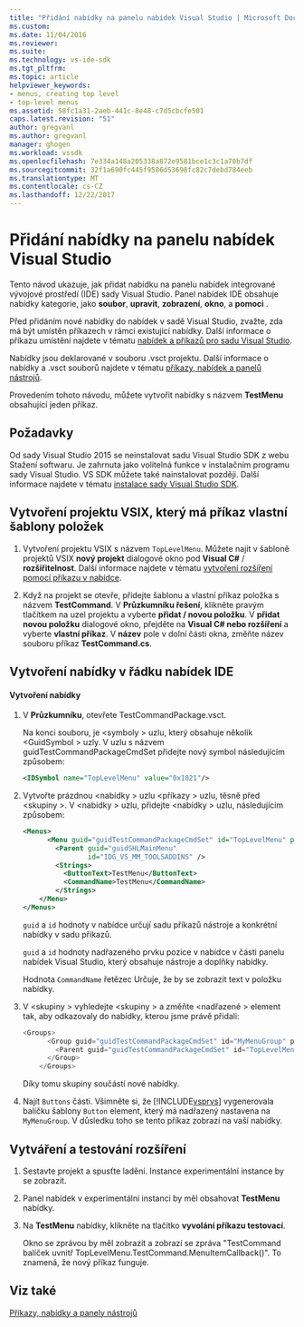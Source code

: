 ```yaml
---
title: "Přidání nabídky na panelu nabídek Visual Studio | Microsoft Docs"
ms.custom: 
ms.date: 11/04/2016
ms.reviewer: 
ms.suite: 
ms.technology: vs-ide-sdk
ms.tgt_pltfrm: 
ms.topic: article
helpviewer_keywords:
- menus, creating top level
- top-level menus
ms.assetid: 58fc1a31-2aeb-441c-8e48-c7d5cbcfe501
caps.latest.revision: "51"
author: gregvanl
ms.author: gregvanl
manager: ghogen
ms.workload: vssdk
ms.openlocfilehash: 7e334a148a205338a872e9581bce1c3c1a70b7df
ms.sourcegitcommit: 32f1a690fc445f9586d53698fc82c7debd784eeb
ms.translationtype: MT
ms.contentlocale: cs-CZ
ms.lasthandoff: 12/22/2017
---
```

# <a name="adding-a-menu-to-the-visual-studio-menu-bar"></a>Přidání nabídky na panelu nabídek Visual Studio
Tento návod ukazuje, jak přidat nabídku na panelu nabídek integrované vývojové prostředí (IDE) sady Visual Studio. Panel nabídek IDE obsahuje nabídky kategorie, jako **soubor**, **upravit**, **zobrazení**, **okno**, a **pomoci** .  
  
 Před přidáním nové nabídky do nabídek v sadě Visual Studio, zvažte, zda má být umístěn příkazech v rámci existující nabídky. Další informace o příkazu umístění najdete v tématu [nabídek a příkazů pro sadu Visual Studio](../extensibility/ux-guidelines/menus-and-commands-for-visual-studio.md).  
  
 Nabídky jsou deklarované v souboru .vsct projektu. Další informace o nabídky a .vsct souborů najdete v tématu [příkazy, nabídek a panelů nástrojů](../extensibility/internals/commands-menus-and-toolbars.md).  
  
 Provedením tohoto návodu, můžete vytvořit nabídky s názvem **TestMenu** obsahující jeden příkaz.  
  
## <a name="prerequisites"></a>Požadavky  
 Od sady Visual Studio 2015 se neinstalovat sadu Visual Studio SDK z webu Stažení softwaru. Je zahrnuta jako volitelná funkce v instalačním programu sady Visual Studio. VS SDK můžete také nainstalovat později. Další informace najdete v tématu [instalace sady Visual Studio SDK](../extensibility/installing-the-visual-studio-sdk.md).  
  
## <a name="creating-a-vsix-project-that-has-a-custom-command-item-template"></a>Vytvoření projektu VSIX, který má příkaz vlastní šablony položek  
  
1.  Vytvoření projektu VSIX s názvem `TopLevelMenu`. Můžete najít v šabloně projektů VSIX **nový projekt** dialogové okno pod **Visual C#** / **rozšiřitelnost**.  Další informace najdete v tématu [vytvoření rozšíření pomocí příkazu v nabídce](../extensibility/creating-an-extension-with-a-menu-command.md).  
  
2.  Když na projekt se otevře, přidejte šablonu a vlastní příkaz položka s názvem **TestCommand**. V **Průzkumníku řešení**, klikněte pravým tlačítkem na uzel projektu a vyberte **přidat / novou položku**. V **přidat novou položku** dialogové okno, přejděte na **Visual C# nebo rozšíření** a vyberte **vlastní příkaz**. V **název** pole v dolní části okna, změňte název souboru příkaz **TestCommand.cs**.  
  
## <a name="creating-a-menu-on-the-ide-menu-bar"></a>Vytvoření nabídky v řádku nabídek IDE  
  
#### <a name="to-create-a-menu"></a>Vytvoření nabídky  
  
1.  V **Průzkumníku**, otevřete TestCommandPackage.vsct.  
  
     Na konci souboru, je \<symboly > uzlu, který obsahuje několik \<GuidSymbol > uzly. V uzlu s názvem guidTestCommandPackageCmdSet přidejte nový symbol následujícím způsobem:  
  
    ```xml  
    <IDSymbol name="TopLevelMenu" value="0x1021"/>  
    ```  
  
2.  Vytvořte prázdnou \<nabídky > uzlu \<příkazy > uzlu, těsně před \<skupiny >. V \<nabídky > uzlu, přidejte \<nabídky > uzlu, následujícím způsobem:  
  
    ```xml  
    <Menus>  
          <Menu guid="guidTestCommandPackageCmdSet" id="TopLevelMenu" priority="0x700" type="Menu">  
            <Parent guid="guidSHLMainMenu"  
                    id="IDG_VS_MM_TOOLSADDINS" />  
            <Strings>  
              <ButtonText>TestMenu</ButtonText>  
              <CommandName>TestMenu</CommandName>  
            </Strings>  
        </Menu>  
    </Menus>  
    ```  
  
     `guid` a `id` hodnoty v nabídce určují sadu příkazů nástroje a konkrétní nabídky v sadu příkazů.  
  
     `guid` a `id` hodnoty nadřazeného prvku pozice v nabídce v části panelu nabídek Visual Studio, který obsahuje nástroje a doplňky nabídky.  
  
     Hodnota `CommandName` řetězec Určuje, že by se zobrazit text v položku nabídky.  
  
3.  V \<skupiny > vyhledejte \<skupiny > a změňte \<nadřazené > element tak, aby odkazovaly do nabídky, kterou jsme právě přidali:  
  
    ```csharp  
    <Groups>  
          <Group guid="guidTestCommandPackageCmdSet" id="MyMenuGroup" priority="0x0600">  
            <Parent guid="guidTestCommandPackageCmdSet" id="TopLevelMenu"/>  
          </Group>  
        </Groups>  
    ```  
  
     Díky tomu skupiny součástí nové nabídky.  
  
4.  Najít `Buttons` části. Všimněte si, že [!INCLUDE[vsprvs](../code-quality/includes/vsprvs_md.md)] vygenerovala balíčku šablony `Button` element, který má nadřazený nastavena na `MyMenuGroup`. V důsledku toho se tento příkaz zobrazí na vaší nabídky.  
  
## <a name="building-and-testing-the-extension"></a>Vytváření a testování rozšíření  
  
1.  Sestavte projekt a spusťte ladění. Instance experimentální instance by se zobrazit.  
  
2.  Panel nabídek v experimentální instanci by měl obsahovat **TestMenu** nabídky.  
  
3.  Na **TestMenu** nabídky, klikněte na tlačítko **vyvolání příkazu testovací**.  
  
     Okno se zprávou by měl zobrazit a zobrazí se zpráva "TestCommand balíček uvnitř TopLevelMenu.TestCommand.MenuItemCallback()". To znamená, že nový příkaz funguje.  
  
## <a name="see-also"></a>Viz také  
 [Příkazy, nabídky a panely nástrojů](../extensibility/internals/commands-menus-and-toolbars.md)